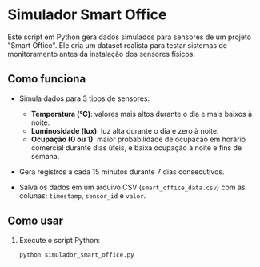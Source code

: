 # Simulador Smart Office

Este script em Python gera dados simulados para sensores de um projeto "Smart Office". Ele cria um dataset realista para testar sistemas de monitoramento antes da instalação dos sensores físicos.

## Como funciona

- Simula dados para 3 tipos de sensores:
  - **Temperatura (°C)**: valores mais altos durante o dia e mais baixos à noite.
  - **Luminosidade (lux)**: luz alta durante o dia e zero à noite.
  - **Ocupação (0 ou 1)**: maior probabilidade de ocupação em horário comercial durante dias úteis, e baixa ocupação à noite e fins de semana.
  
- Gera registros a cada 15 minutos durante 7 dias consecutivos.
- Salva os dados em um arquivo CSV (`smart_office_data.csv`) com as colunas: `timestamp`, `sensor_id` e `valor`.

## Como usar

1. Execute o script Python:  
   ```bash
   python simulador_smart_office.py

